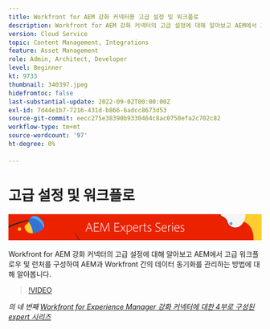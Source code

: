 ```yaml
---
title: Workfront for AEM 강화 커넥터용 고급 설정 및 워크플로
description: Workfront for AEM 강화 커넥터의 고급 설정에 대해 알아보고 AEM에서 고급 워크플로우 및 런처를 구성하여 AEM과 Workfront 간의 데이터 동기화를 관리하는 방법에 대해 알아봅니다.
version: Cloud Service
topic: Content Management, Integrations
feature: Asset Management
role: Admin, Architect, Developer
level: Beginner
kt: 9733
thumbnail: 340397.jpeg
hidefromtoc: false
last-substantial-update: 2022-09-02T00:00:00Z
exl-id: 7d44e1b7-7216-431d-b866-6adcc8673d53
source-git-commit: eecc275e38390b9330464c8ac0750efa2c702c82
workflow-type: tm+mt
source-wordcount: '97'
ht-degree: 0%

---
```


# 고급 설정 및 워크플로

![AEM 전문가 시리즈](./assets/banner.png)

Workfront for AEM 강화 커넥터의 고급 설정에 대해 알아보고 AEM에서 고급 워크플로우 및 런처를 구성하여 AEM과 Workfront 간의 데이터 동기화를 관리하는 방법에 대해 알아봅니다.

>[!VIDEO](https://video.tv.adobe.com/v/340397?quality=12&learn=on)

_의 네 번째 [Workfront for Experience Manager 강화 커넥터에 대한 4부로 구성된 expert 시리즈](./overview.md)_

